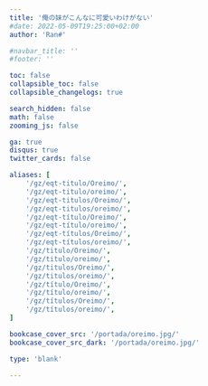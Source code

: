 ```yaml
---
title: '俺の妹がこんなに可愛いわけがない'
#date: 2022-05-09T19:25:00+02:00
author: 'Ran#'

#navbar_title: ''
#footer: ''

toc: false
collapsible_toc: false
collapsible_changelogs: true

search_hidden: false
math: false
zooming_js: false

ga: true
disqus: true
twitter_cards: false

aliases: [
    '/gz/eqt-titulo/Oreimo/',
    '/gz/eqt-titulo/oreimo/',
    '/gz/eqt-titulos/Oreimo/',
    '/gz/eqt-titulos/oreimo/',
    '/gz/eqt-título/Oreimo/',
    '/gz/eqt-título/oreimo/',
    '/gz/eqt-títulos/Oreimo/',
    '/gz/eqt-títulos/oreimo/',
    '/gz/titulo/Oreimo/',
    '/gz/titulo/oreimo/',
    '/gz/titulos/Oreimo/',
    '/gz/titulos/oreimo/',
    '/gz/título/Oreimo/',
    '/gz/título/oreimo/',
    '/gz/títulos/Oreimo/',
    '/gz/títulos/oreimo/',
]

bookcase_cover_src: '/portada/oreimo.jpg/'
bookcase_cover_src_dark: '/portada/oreimo.jpg/'

type: 'blank'

---
```


<script>
    window.location.href = "/gz/oreimo/";
</script>
